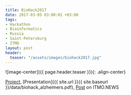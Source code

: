```yaml
---
title: BioHack2017
date: 2017-03-05 03:00:01 +03:00
tags:
- Hackathon
- Bioinformatics
- Russia
- Saint-Petersburg
- ITMO
layout: post
header:
  teaser: "/assets/images/biohack2017.jpg"
---
```


![image-center]({{ page.header.teaser }}){: .align-center}

[Project](https://github.com/akarazeev/BioHack2017), [Presentation]({{ site.url }}{{ site.baseurl }}/data/biohack_alzheimers.pdf), [Post](http://news.ifmo.ru/ru/science/life_science/news/6500/) on ITMO.NEWS
